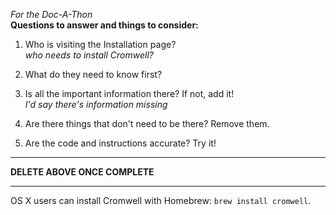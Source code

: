 _For the Doc-A-Thon_  
**Questions to answer and things to consider:**

1. Who is visiting the Installation page?  
*who needs to install Cromwell?*
2. What do they need to know first?  

3. Is all the important information there? If not, add it!  
*I'd say there's information missing*
4. Are there things that don't need to be there? Remove them.  

5. Are the code and instructions accurate? Try it!

---
 **DELETE ABOVE ONCE COMPLETE**

---




OS X users can install Cromwell with Homebrew: `brew install cromwell`.